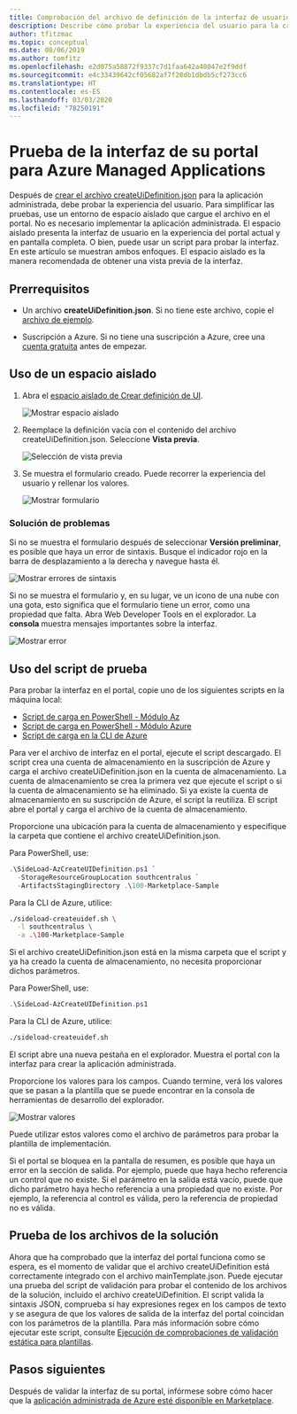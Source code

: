 ```yaml
---
title: Comprobación del archivo de definición de la interfaz de usuario
description: Describe cómo probar la experiencia del usuario para la creación de la aplicación administrada de Azure a través del portal.
author: tfitzmac
ms.topic: conceptual
ms.date: 08/06/2019
ms.author: tomfitz
ms.openlocfilehash: e2d075a58872f9337c7d1faa642a48047e2f9ddf
ms.sourcegitcommit: e4c33439642cf05682af7f28db1dbdb5cf273cc6
ms.translationtype: HT
ms.contentlocale: es-ES
ms.lasthandoff: 03/03/2020
ms.locfileid: "78250191"
---
```

# <a name="test-your-portal-interface-for-azure-managed-applications"></a>Prueba de la interfaz de su portal para Azure Managed Applications

Después de [crear el archivo createUiDefinition.json](create-uidefinition-overview.md) para la aplicación administrada, debe probar la experiencia del usuario. Para simplificar las pruebas, use un entorno de espacio aislado que cargue el archivo en el portal. No es necesario implementar la aplicación administrada. El espacio aislado presenta la interfaz de usuario en la experiencia del portal actual y en pantalla completa. O bien, puede usar un script para probar la interfaz. En este artículo se muestran ambos enfoques. El espacio aislado es la manera recomendada de obtener una vista previa de la interfaz.

## <a name="prerequisites"></a>Prerrequisitos

* Un archivo **createUiDefinition.json**. Si no tiene este archivo, copie el [archivo de ejemplo](https://github.com/Azure/azure-quickstart-templates/blob/master/100-marketplace-sample/createUiDefinition.json).

* Suscripción a Azure. Si no tiene una suscripción a Azure, cree una [cuenta gratuita](https://azure.microsoft.com/free/) antes de empezar.

## <a name="use-sandbox"></a>Uso de un espacio aislado

1. Abra el [espacio aislado de Crear definición de UI](https://portal.azure.com/?feature.customPortal=false&#blade/Microsoft_Azure_CreateUIDef/SandboxBlade).

   ![Mostrar espacio aislado](./media/test-createuidefinition/show-sandbox.png)

1. Reemplace la definición vacía con el contenido del archivo createUiDefinition.json. Seleccione **Vista previa**.

   ![Selección de vista previa](./media/test-createuidefinition/select-preview.png)

1. Se muestra el formulario creado. Puede recorrer la experiencia del usuario y rellenar los valores.

   ![Mostrar formulario](./media/test-createuidefinition/show-ui-form.png)

### <a name="troubleshooting"></a>Solución de problemas

Si no se muestra el formulario después de seleccionar **Versión preliminar**, es posible que haya un error de sintaxis. Busque el indicador rojo en la barra de desplazamiento a la derecha y navegue hasta él.

![Mostrar errores de sintaxis](./media/test-createuidefinition/show-syntax-error.png)

Si no se muestra el formulario y, en su lugar, ve un icono de una nube con una gota, esto significa que el formulario tiene un error, como una propiedad que falta. Abra Web Developer Tools en el explorador. La **consola** muestra mensajes importantes sobre la interfaz.

![Mostrar error](./media/test-createuidefinition/show-error.png)

## <a name="use-test-script"></a>Uso del script de prueba

Para probar la interfaz en el portal, copie uno de los siguientes scripts en la máquina local:

* [Script de carga en PowerShell - Módulo Az ](https://github.com/Azure/azure-quickstart-templates/blob/master/SideLoad-AzCreateUIDefinition.ps1)
* [Script de carga en PowerShell - Módulo Azure](https://github.com/Azure/azure-quickstart-templates/blob/master/SideLoad-CreateUIDefinition.ps1)
* [Script de carga en la CLI de Azure](https://github.com/Azure/azure-quickstart-templates/blob/master/sideload-createuidef.sh)

Para ver el archivo de interfaz en el portal, ejecute el script descargado. El script crea una cuenta de almacenamiento en la suscripción de Azure y carga el archivo createUiDefinition.json en la cuenta de almacenamiento. La cuenta de almacenamiento se crea la primera vez que ejecute el script o si la cuenta de almacenamiento se ha eliminado. Si ya existe la cuenta de almacenamiento en su suscripción de Azure, el script la reutiliza. El script abre el portal y carga el archivo de la cuenta de almacenamiento.

Proporcione una ubicación para la cuenta de almacenamiento y especifique la carpeta que contiene el archivo createUiDefinition.json.

Para PowerShell, use:

```powershell
.\SideLoad-AzCreateUIDefinition.ps1 `
  -StorageResourceGroupLocation southcentralus `
  -ArtifactsStagingDirectory .\100-Marketplace-Sample
```

Para la CLI de Azure, utilice:

```bash
./sideload-createuidef.sh \
  -l southcentralus \
  -a .\100-Marketplace-Sample
```

Si el archivo createUiDefinition.json está en la misma carpeta que el script y ya ha creado la cuenta de almacenamiento, no necesita proporcionar dichos parámetros.

Para PowerShell, use:

```powershell
.\SideLoad-AzCreateUIDefinition.ps1
```

Para la CLI de Azure, utilice:

```bash
./sideload-createuidef.sh
```

El script abre una nueva pestaña en el explorador. Muestra el portal con la interfaz para crear la aplicación administrada.

Proporcione los valores para los campos. Cuando termine, verá los valores que se pasan a la plantilla que se puede encontrar en la consola de herramientas de desarrollo del explorador.

![Mostrar valores](./media/test-createuidefinition/show-json.png)

Puede utilizar estos valores como el archivo de parámetros para probar la plantilla de implementación.

Si el portal se bloquea en la pantalla de resumen, es posible que haya un error en la sección de salida. Por ejemplo, puede que haya hecho referencia un control que no existe. Si el parámetro en la salida está vacío, puede que dicho parámetro haya hecho referencia a una propiedad que no existe. Por ejemplo, la referencia al control es válida, pero la referencia de propiedad no es válida.

## <a name="test-your-solution-files"></a>Prueba de los archivos de la solución

Ahora que ha comprobado que la interfaz del portal funciona como se espera, es el momento de validar que el archivo createUiDefinition está correctamente integrado con el archivo mainTemplate.json. Puede ejecutar una prueba del script de validación para probar el contenido de los archivos de la solución, incluido el archivo createUiDefinition. El script valida la sintaxis JSON, comprueba si hay expresiones regex en los campos de texto y se asegura de que los valores de salida de la interfaz del portal coincidan con los parámetros de la plantilla. Para más información sobre cómo ejecutar este script, consulte [Ejecución de comprobaciones de validación estática para plantillas](https://github.com/Azure/azure-quickstart-templates/tree/master/test).

## <a name="next-steps"></a>Pasos siguientes

Después de validar la interfaz de su portal, infórmese sobre cómo hacer que la [aplicación administrada de Azure esté disponible en Marketplace](publish-marketplace-app.md).
